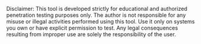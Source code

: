 Disclaimer: This tool is developed strictly for educational and authorized penetration testing purposes only. 
The author is not responsible for any misuse or illegal activities performed using this tool. 
Use it only on systems you own or have explicit permission to test.
Any legal consequences resulting from improper use are solely the responsibility of the user.

